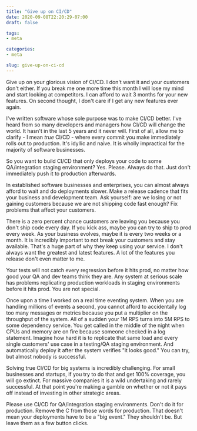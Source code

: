 ```yaml
---
title: "Give up on CI/CD"
date: 2020-09-08T22:20:29-07:00
draft: false

tags:
- meta

categories:
- meta

slug: give-up-on-ci-cd
---
```


Give up on your glorious vision of CI/CD. I don't want it and your customers don't either. If you break me one more time this month I will lose my mind and start looking at competitors. I can afford to wait 3 months for your new features. On second thought, I don't care if I get any new features ever again.

I've written software whose sole purpose was to make CI/CD better. I've heard from so many developers and managers how CI/CD will change the world. It hasn't in the last 5 years and it never will. First of all, allow me to clarify - I mean *true* CI/CD - where every commit you make immediately rolls out to production. It's idyllic and naive. It is wholly impractical for the majority of software businesses. 

So you want to build CI/CD that only deploys your code to some QA/integration staging environment? Yes. Please. Always do that. Just don't immediately push it to production afterwards.

In established software businesses and enterprises, you can almost always afford to wait and do deployments slower. Make a release cadence that fits your business and development team. Ask yourself: are we losing or not gaining customers because we are not shipping code fast enough? Fix problems that affect your customers.

There is a zero percent chance customers are leaving you because you don't ship code every day. If you kick ass, maybe you can try to ship to prod every week. As your business evolves, maybe it is every two weeks or a month. It is incredibly important to not break your customers and stay available. That's a huge part of why they keep using your service. I don't always want the greatest and latest features. A lot of the features you release don't even matter to me.

Your tests will not catch every regression before it hits prod, no matter how good your QA and dev teams think they are. Any system at serious scale has problems replicating production workloads in staging environments before it hits prod. You are not special.

Once upon a time I worked on a real time eventing system. When you are handling millions of events a second, you cannot afford to accidentally log too many messages or metrics because you put a multiplier on the throughput of the system. All of a sudden your 1M RPS turns into 5M RPS to some dependency service. You get called in the middle of the night when CPUs and memory are on fire because someone checked in a log statement. Imagine how hard it is to replicate that same load and every single customers' use case in a testing/QA staging environment. And automatically deploy it after the system verifies "it looks good." You can try, but almost nobody is successful.

Solving true CI/CD for big systems is incredibly challenging. For small businesses and startups, if you try to do that and get 100% coverage, you will go extinct. For massive companies it is a wild undertaking and rarely successful. At that point you're making a gamble on whether or not it pays off instead of investing in other strategic areas.

Please use CI/CD for QA/integration staging environments. Don't do it for production. Remove the C from those words for production. That doesn't mean your deployments have to be a "big event." They shouldn't be. But leave them as a few button clicks.